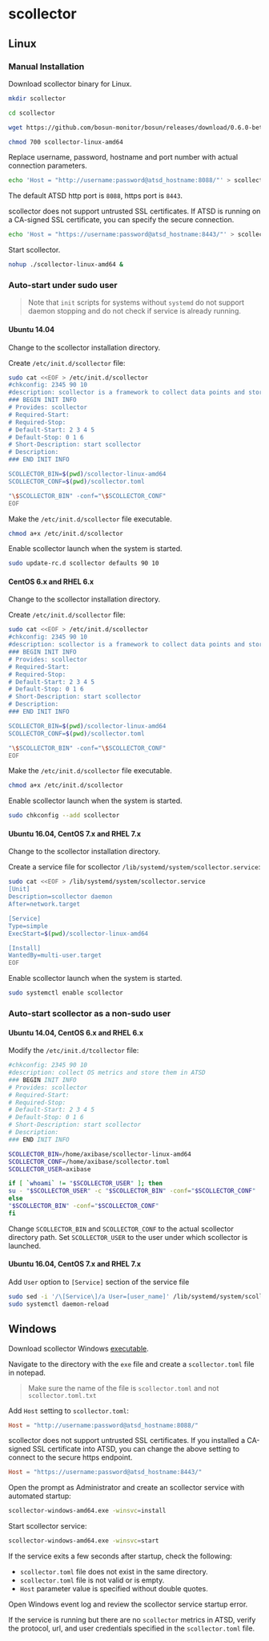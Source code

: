 # scollector

## Linux

### Manual Installation

Download scollector binary for Linux.

```sh
mkdir scollector
```

```sh
cd scollector
```

```sh
wget https://github.com/bosun-monitor/bosun/releases/download/0.6.0-beta1/scollector-linux-amd64
```

```sh
chmod 700 scollector-linux-amd64
```

Replace username, password, hostname and port number with actual connection parameters.

```sh
echo 'Host = "http://username:password@atsd_hostname:8088/"' > scollector.toml
```

The default ATSD http port is `8088`, https port is `8443`.

scollector does not support untrusted SSL certificates. If ATSD is running on a CA-signed SSL certificate, you can specify the secure connection.

```sh
echo 'Host = "https://username:password@atsd_hostname:8443/"' > scollector.toml
```

Start scollector.

```sh
nohup ./scollector-linux-amd64 &
```

### Auto-start under sudo user

> Note that `init` scripts for systems without `systemd` do not support daemon stopping and do not check if service is already running.

#### Ubuntu 14.04

Change to the scollector installation directory.

Create `/etc/init.d/scollector` file:

```sh
sudo cat <<EOF > /etc/init.d/scollector
#chkconfig: 2345 90 10
#description: scollector is a framework to collect data points and store them in a TSDB.
### BEGIN INIT INFO
# Provides: scollector
# Required-Start:
# Required-Stop:
# Default-Start: 2 3 4 5
# Default-Stop: 0 1 6
# Short-Description: start scollector
# Description:
### END INIT INFO

SCOLLECTOR_BIN=$(pwd)/scollector-linux-amd64
SCOLLECTOR_CONF=$(pwd)/scollector.toml

"\$SCOLLECTOR_BIN" -conf="\$SCOLLECTOR_CONF"
EOF
```

Make the `/etc/init.d/scollector` file executable.

```sh
chmod a+x /etc/init.d/scollector
```

Enable scollector launch when the system is started.

```sh
sudo update-rc.d scollector defaults 90 10
```

#### CentOS 6.x and RHEL 6.x

Change to the scollector installation directory.

Create `/etc/init.d/scollector` file:

```sh
sudo cat <<EOF > /etc/init.d/scollector
#chkconfig: 2345 90 10
#description: scollector is a framework to collect data points and store them in a TSDB.
### BEGIN INIT INFO
# Provides: scollector
# Required-Start:
# Required-Stop:
# Default-Start: 2 3 4 5
# Default-Stop: 0 1 6
# Short-Description: start scollector
# Description:
### END INIT INFO

SCOLLECTOR_BIN=$(pwd)/scollector-linux-amd64
SCOLLECTOR_CONF=$(pwd)/scollector.toml

"\$SCOLLECTOR_BIN" -conf="\$SCOLLECTOR_CONF"
EOF
```

Make the `/etc/init.d/scollector` file executable.

```sh
chmod a+x /etc/init.d/scollector
```

Enable scollector launch when the system is started.

```sh
sudo chkconfig --add scollector
```

#### Ubuntu 16.04, CentOS 7.x and RHEL 7.x

Change to the scollector installation directory.

Create a service file for scollector `/lib/systemd/system/scollector.service`:

```bash
sudo cat <<EOF > /lib/systemd/system/scollector.service
[Unit]
Description=scollector daemon
After=network.target

[Service]
Type=simple
ExecStart=$(pwd)/scollector-linux-amd64

[Install]
WantedBy=multi-user.target
EOF
```

Enable scollector launch when the system is started.

```sh
sudo systemctl enable scollector
```

### Auto-start scollector as a non-sudo user

#### Ubuntu 14.04, CentOS 6.x and RHEL 6.x

Modify the `/etc/init.d/tcollector` file:

```bash
#chkconfig: 2345 90 10
#description: collect OS metrics and store them in ATSD
### BEGIN INIT INFO
# Provides: scollector
# Required-Start:
# Required-Stop:
# Default-Start: 2 3 4 5
# Default-Stop: 0 1 6
# Short-Description: start scollector
# Description:
### END INIT INFO

SCOLLECTOR_BIN=/home/axibase/scollector-linux-amd64
SCOLLECTOR_CONF=/home/axibase/scollector.toml
SCOLLECTOR_USER=axibase

if [ `whoami` != "$SCOLLECTOR_USER" ]; then
su - "$SCOLLECTOR_USER" -c "$SCOLLECTOR_BIN" -conf="$SCOLLECTOR_CONF"
else
"$SCOLLECTOR_BIN" -conf="$SCOLLECTOR_CONF"
fi
```

Change `SCOLLECTOR_BIN` and `SCOLLECTOR_CONF` to the actual scollector directory path.
Set `SCOLLECTOR_USER` to the user under which scollector is launched.

#### Ubuntu 16.04, CentOS 7.x and RHEL 7.x

Add `User` option to `[Service]` section of the service file

```sh
sudo sed -i '/\[Service\]/a User=[user_name]' /lib/systemd/system/scollector.service
sudo systemctl daemon-reload
```

## Windows

Download scollector Windows [executable](http://bosun.org/scollector/).

Navigate to the directory with the `exe` file and create a `scollector.toml` file in notepad.

> Make sure the name of the file is `scollector.toml` and not `scollector.toml.txt`

Add `Host` setting to `scollector.toml`:

```toml
Host = "http://username:password@atsd_hostname:8088/"
```

scollector does not support untrusted SSL certificates. If you installed a CA-signed SSL certificate into ATSD, you can change the above setting to connect to the secure https endpoint.

```toml
Host = "https://username:password@atsd_hostname:8443/"
```

Open the prompt as Administrator and create an scollector service with automated startup:

```bash
scollector-windows-amd64.exe -winsvc=install
```

Start scollector service:

```bash
scollector-windows-amd64.exe -winsvc=start
```

If the service exits a few seconds after startup, check the following:

* `scollector.toml` file does not exist in the same directory.
* `scollector.toml` file is not valid or is empty.
* `Host` parameter value is specified without double quotes.

Open Windows event log and review the scollector service startup error.

If the service is running but there are no `scollector` metrics in ATSD, verify the protocol, url, and user credentials specified in the `scollector.toml` file.